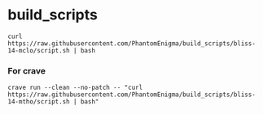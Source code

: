 # build_scripts

```
curl https://raw.githubusercontent.com/PhantomEnigma/build_scripts/bliss-14-mclo/script.sh | bash
```

### For crave
```
crave run --clean --no-patch -- "curl https://raw.githubusercontent.com/PhantomEnigma/build_scripts/bliss-14-mtho/script.sh | bash"
```
